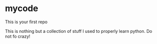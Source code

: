 # mycode
This is your first repo

This is nothing but a collection of stuff I used to properly learn python. Do not fo crazy!
